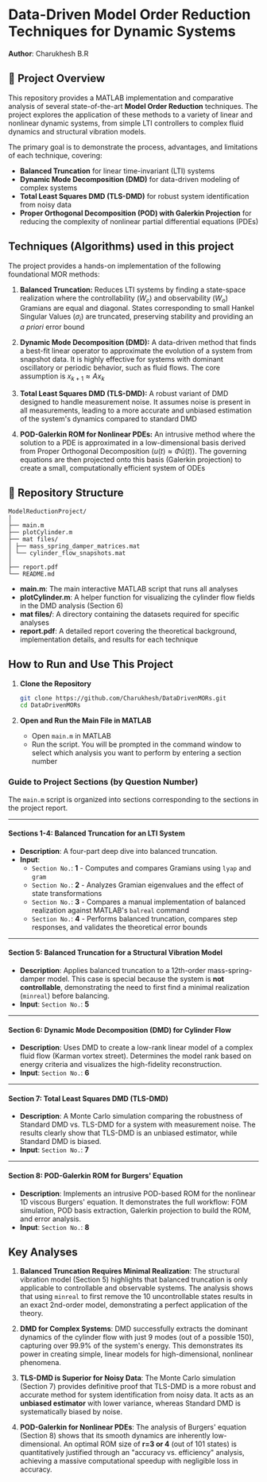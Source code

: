 # Data-Driven Model Order Reduction Techniques for Dynamic Systems

**Author**: Charukhesh B.R

## 📖 Project Overview

This repository provides a MATLAB implementation and comparative analysis of several state-of-the-art **Model Order Reduction** techniques. The project explores the application of these methods to a variety of linear and nonlinear dynamic systems, from simple LTI controllers to complex fluid dynamics and structural vibration models.

The primary goal is to demonstrate the process, advantages, and limitations of each technique, covering:
- **Balanced Truncation** for linear time-invariant (LTI) systems
- **Dynamic Mode Decomposition (DMD)** for data-driven modeling of complex systems
- **Total Least Squares DMD (TLS-DMD)** for robust system identification from noisy data
- **Proper Orthogonal Decomposition (POD) with Galerkin Projection** for reducing the complexity of nonlinear partial differential equations (PDEs)

## Techniques (Algorithms) used in this project

The project provides a hands-on implementation of the following foundational MOR methods:

1.  **Balanced Truncation:** Reduces LTI systems by finding a state-space realization where the controllability ($W_c$) and observability ($W_o$) Gramians are equal and diagonal. States corresponding to small Hankel Singular Values ($\sigma_i$) are truncated, preserving stability and providing an *a priori* error bound

2.  **Dynamic Mode Decomposition (DMD):** A data-driven method that finds a best-fit linear operator to approximate the evolution of a system from snapshot data. It is highly effective for systems with dominant oscillatory or periodic behavior, such as fluid flows. The core assumption is $x_{k+1} \approx Ax_k$

3.  **Total Least Squares DMD (TLS-DMD):** A robust variant of DMD designed to handle measurement noise. It assumes noise is present in all measurements, leading to a more accurate and unbiased estimation of the system's dynamics compared to standard DMD

4.  **POD-Galerkin ROM for Nonlinear PDEs:** An intrusive method where the solution to a PDE is approximated in a low-dimensional basis derived from Proper Orthogonal Decomposition ($u(t) \approx \Phi\hat{u}(t)$). The governing equations are then projected onto this basis (Galerkin projection) to create a small, computationally efficient system of ODEs

## 📁 Repository Structure

```
ModelReductionProject/
│
├── main.m
├── plotCylinder.m
├── mat files/
│ ├── mass_spring_damper_matrices.mat
│ └── cylinder_flow_snapshots.mat
│
├── report.pdf
└── README.md
```

- **main.m**: The main interactive MATLAB script that runs all analyses
- **plotCylinder.m**: A helper function for visualizing the cylinder flow fields in the DMD analysis (Section 6)
- **mat files/**: A directory containing the datasets required for specific analyses
- **report.pdf**: A detailed report covering the theoretical background, implementation details, and results for each technique

## How to Run and Use This Project

1.  **Clone the Repository**
    ```bash
    git clone https://github.com/Charukhesh/DataDrivenMORs.git
    cd DataDrivenMORs
    ```

2.  **Open and Run the Main File in MATLAB**
    - Open `main.m` in MATLAB
    - Run the script. You will be prompted in the command window to select which analysis you want to perform by entering a section number

### Guide to Project Sections (by Question Number)

The `main.m` script is organized into sections corresponding to the sections in the project report.

---
#### **Sections 1-4: Balanced Truncation for an LTI System**
-   **Description**: A four-part deep dive into balanced truncation.
-   **Input**:
    - `Section No.`: **1** - Computes and compares Gramians using `lyap` and `gram`
    - `Section No.`: **2** - Analyzes Gramian eigenvalues and the effect of state transformations
    - `Section No.`: **3** - Compares a manual implementation of balanced realization against MATLAB's `balreal` command
    - `Section No.`: **4** - Performs balanced truncation, compares step responses, and validates the theoretical error bounds

---
#### **Section 5: Balanced Truncation for a Structural Vibration Model**
-   **Description**: Applies balanced truncation to a 12th-order mass-spring-damper model. This case is special because the system is **not controllable**, demonstrating the need to first find a minimal realization (`minreal`) before balancing.
-   **Input**: `Section No.`: **5**

---
#### **Section 6: Dynamic Mode Decomposition (DMD) for Cylinder Flow**
-   **Description**: Uses DMD to create a low-rank linear model of a complex fluid flow (Karman vortex street). Determines the model rank based on energy criteria and visualizes the high-fidelity reconstruction.
-   **Input**: `Section No.`: **6**

---
#### **Section 7: Total Least Squares DMD (TLS-DMD)**
-   **Description**: A Monte Carlo simulation comparing the robustness of Standard DMD vs. TLS-DMD for a system with measurement noise. The results clearly show that TLS-DMD is an unbiased estimator, while Standard DMD is biased.
-   **Input**: `Section No.`: **7**

---
#### **Section 8: POD-Galerkin ROM for Burgers' Equation**
-   **Description**: Implements an intrusive POD-based ROM for the nonlinear 1D viscous Burgers' equation. It demonstrates the full workflow: FOM simulation, POD basis extraction, Galerkin projection to build the ROM, and error analysis.
-   **Input**: `Section No.`: **8**

## Key Analyses

1.  **Balanced Truncation Requires Minimal Realization**: The structural vibration model (Section 5) highlights that balanced truncation is only applicable to controllable and observable systems. The analysis shows that using `minreal` to first remove the 10 uncontrollable states results in an exact 2nd-order model, demonstrating a perfect application of the theory.

2.  **DMD for Complex Systems**: DMD successfully extracts the dominant dynamics of the cylinder flow with just 9 modes (out of a possible 150), capturing over 99.9% of the system's energy. This demonstrates its power in creating simple, linear models for high-dimensional, nonlinear phenomena.

3.  **TLS-DMD is Superior for Noisy Data**: The Monte Carlo simulation (Section 7) provides definitive proof that TLS-DMD is a more robust and accurate method for system identification from noisy data. It acts as an **unbiased estimator** with lower variance, whereas Standard DMD is systematically biased by noise.

4.  **POD-Galerkin for Nonlinear PDEs**: The analysis of Burgers' equation (Section 8) shows that its smooth dynamics are inherently low-dimensional. An optimal ROM size of **r=3 or 4** (out of 101 states) is quantitatively justified through an "accuracy vs. efficiency" analysis, achieving a massive computational speedup with negligible loss in accuracy.
